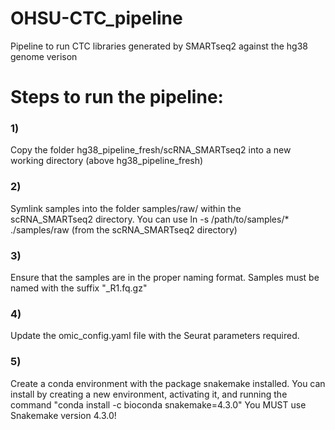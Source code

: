 # OHSU-CTC_pipeline
Pipeline to run CTC libraries generated by SMARTseq2 against the hg38 genome verison

# Steps to run the pipeline:
### 1)
Copy the folder hg38_pipeline_fresh/scRNA_SMARTseq2 into a new working directory (above hg38_pipeline_fresh)

### 2)
Symlink samples into the folder samples/raw/ within the scRNA_SMARTseq2 directory. You can use ln -s /path/to/samples/* ./samples/raw (from the scRNA_SMARTseq2 directory)

### 3)
Ensure that the samples are in the proper naming format. Samples must be named with the suffix "_R1.fq.gz"

### 4)
Update the omic_config.yaml file with the Seurat parameters required.

### 5)
Create a conda environment with the package snakemake installed. You can install by creating a new environment, activating it, and running the command "conda install -c bioconda snakemake=4.3.0"
You MUST use Snakemake version 4.3.0!
